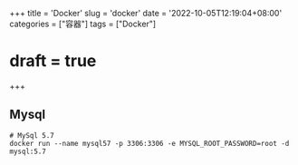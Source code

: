 +++
title = 'Docker'
slug = 'docker'
date = '2022-10-05T12:19:04+08:00' 
categories = ["容器"]
tags = ["Docker"]
# draft = true
+++

## Mysql

```shell
# MySql 5.7
docker run --name mysql57 -p 3306:3306 -e MYSQL_ROOT_PASSWORD=root -d mysql:5.7 
```
<!--stackedit_data:
eyJwcm9wZXJ0aWVzIjoiZXh0ZW5zaW9uczpcbiAgcHJlc2V0Oi
BnZm1cbnRpdGxlOiBEb2NrZXJcbiIsImhpc3RvcnkiOlszMDc4
MDAyNjEsLTM5NDUzNzEyMF19
-->